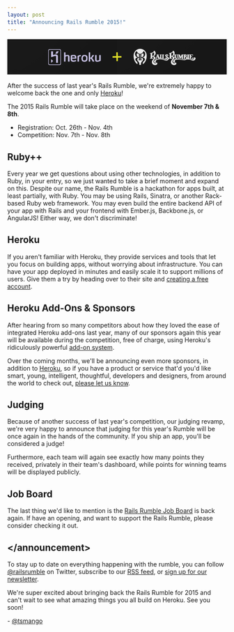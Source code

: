 ```yaml
---
layout: post
title: "Announcing Rails Rumble 2015!"
---
```


<p>
  <img class="rounded" src="/assets/images/heroku-plus-railsrumble.png"/>
</p>

After the success of last year's Rails Rumble, we're extremely happy to welcome back the one and only [Heroku](https://signup.heroku.com/ruby?c=70130000001x9MS)!

The 2015 Rails Rumble will take place on the weekend of **November 7th & 8th**.

* Registration: Oct. 26th - Nov. 4th
* Competition: Nov. 7th - Nov. 8th

## Ruby++

Every year we get questions about using other technologies, in addition to Ruby, in your entry, so we just wanted to take a brief moment and expand on this. Despite our name, the Rails Rumble is a hackathon for apps built, at least partially, with Ruby. You may be using Rails, Sinatra, or another Rack-based Ruby web framework. You may even build the entire backend API of your app with Rails and your frontend with Ember.js, Backbone.js, or AngularJS! Either way, we don't discriminate!

## Heroku

If you aren't familiar with Heroku, they provide services and tools that let you focus on building apps, without worrying about infrastructure. You can have your app deployed in minutes and easily scale it to support millions of users. Give them a try by heading over to their site and [creating a free account](https://signup.heroku.com/ruby?c=70130000001x9MS).

## Heroku Add-Ons & Sponsors

After hearing from so many competitors about how they loved the ease of integrated Heroku add-ons last year, many of our sponsors again this year will be available during the competition, free of charge, using Heroku's ridiculously powerful [add-on system](https://addons.heroku.com/?c=70130000001x9MS).

Over the coming months, we'll be announcing even more sponsors, in addition to [Heroku](https://signup.heroku.com/ruby?c=70130000001x9MS), so if you have a product or service that'd you'd like smart, young, intelligent, thoughtful, developers and designers, from around the world to check out, [please let us know](http://railsrumble.com/sponsors/new).

## Judging

Because of another success of last year's competition, our judging revamp, we're very happy to announce that judging for this year's Rumble will be once again in the hands of the community. If you ship an app, you'll be considered a judge!

Furthermore, each team will again see exactly how many points they received, privately in their team's dashboard, while points for winning teams will be displayed publicly.

## Job Board

The last thing we'd like to mention is the [Rails Rumble Job Board](http://railsrumble.com/jobs) is back again. If have an opening, and want to support the Rails Rumble, please consider checking it out.

## &lt;/announcement&gt;

To stay up to date on everything happening with the rumble, you can follow [@railsrumble](http://twitter.com/railsrumble) on Twitter, subscribe to our [RSS feed](http://blog.railsrumble.com/atom.xml), or [sign up for our newsletter](http://railsrumble.us2.list-manage.com/subscribe?u=95ee2a783b032802b7d00c98e&id=df7e55bb52).

We're super excited about bringing back the Rails Rumble for 2015 and can't wait to see what amazing things you all build on Heroku. See you soon!

\- [@tsmango](https://twitter.com/tsmango)
